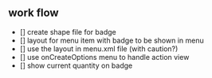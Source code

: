

## work flow

- [] create shape file for badge
- [] layout for menu item with badge to be shown in menu
- [] use the layout in menu.xml file (with caution?)
- [] use onCreateOptions menu to handle action view
- [] show current quantity on badge